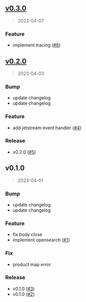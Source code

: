 
<a name="v0.3.0"></a>
## [v0.3.0](https://github.com/krobus00/product-service/compare/v0.2.0...v0.3.0)

> 2023-04-07

### Feature

* implement tracing ([#6](https://github.com/krobus00/product-service/issues/6))


<a name="v0.2.0"></a>
## [v0.2.0](https://github.com/krobus00/product-service/compare/v0.1.0...v0.2.0)

> 2023-04-03

### Bump

* update changelog
* update changelog

### Feature

* add jetstream event handler ([#4](https://github.com/krobus00/product-service/issues/4))

### Release

* v0.2.0 ([#5](https://github.com/krobus00/product-service/issues/5))


<a name="v0.1.0"></a>
## v0.1.0

> 2023-04-01

### Bump

* update changelog
* update changelog

### Feature

* fix body close
* implement opensearch ([#1](https://github.com/krobus00/product-service/issues/1))

### Fix

* product map error

### Release

* v0.1.0 ([#3](https://github.com/krobus00/product-service/issues/3))
* v0.1.0 ([#2](https://github.com/krobus00/product-service/issues/2))

